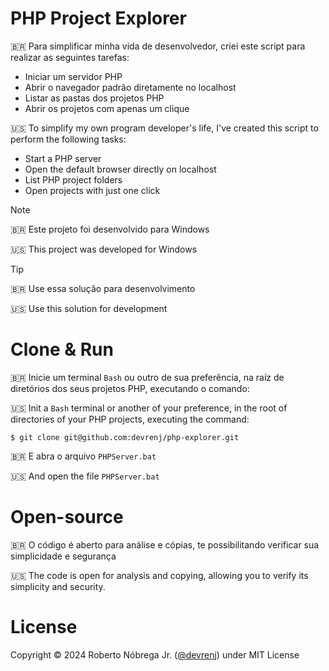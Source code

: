 # PHP Project Explorer

🇧🇷 Para simplificar minha vida de desenvolvedor, criei este script para realizar as seguintes tarefas:

- Iniciar um servidor PHP
- Abrir o navegador padrão diretamente no localhost
- Listar as pastas dos projetos PHP
- Abrir os projetos com apenas um clique

🇺🇸 To simplify my own program developer's life, I've created this script to perform the following tasks:

- Start a PHP server
- Open the default browser directly on localhost
- List PHP project folders
- Open projects with just one click

>[!NOTE]
> 🇧🇷 Este projeto foi desenvolvido para Windows
> 
> 🇺🇸 This project was developed for Windows

>[!TIP]
> 🇧🇷 Use essa solução para desenvolvimento
> 
> 🇺🇸 Use this solution for development

# Clone & Run

🇧🇷 Inicie um terminal `Bash` ou outro de sua preferência, na raíz de diretórios dos seus projetos PHP, executando o comando:

🇺🇸 Init a `Bash` terminal or another of your preference, in the root of directories of your PHP projects, executing the command:

`$ git clone git@github.com:devrenj/php-explorer.git`

🇧🇷 E abra o arquivo `PHPServer.bat`

🇺🇸 And open the file `PHPServer.bat`

# Open-source

🇧🇷 O código é aberto para análise e cópias, te possibilitando verificar sua simplicidade e segurança

🇺🇸 The code is open for analysis and copying, allowing you to verify its simplicity and security.

# 

# License

Copyright &copy; 2024 Roberto Nóbrega Jr. ([@devrenj](https://www.github.com/devrenj)) under MIT License